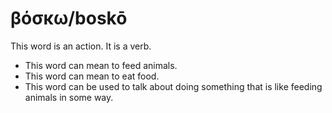 # βόσκω/boskō
This word is an action. It is a verb.
* This word can mean to feed animals.
* This word can mean to eat food.
* This word can be used to talk about doing something that is like feeding animals in some way.
